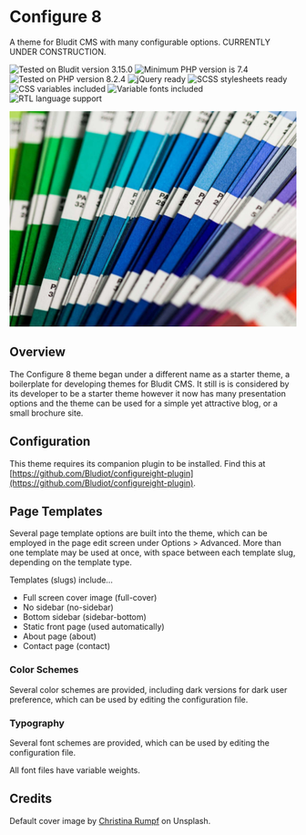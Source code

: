 # Configure 8

A theme for Bludit CMS with many configurable options. CURRENTLY UNDER CONSTRUCTION.

![Tested on Bludit version 3.15.0](https://img.shields.io/badge/Bludit-3.15.0-e6522c.svg?style=flat-square "Tested on Bludit version 3.15.0")
![Minimum PHP version is 7.4](https://img.shields.io/badge/PHP_Min-7.4-8892bf.svg?style=flat-square "Minimum PHP version is 7.4")
![Tested on PHP version 8.2.4](https://img.shields.io/badge/PHP_Test-8.2.4-8892bf.svg?style=flat-square "Tested on PHP version 8.2.4")
![jQuery ready](https://img.shields.io/badge/jQuery-Ready-0769ad.svg?style=flat-square "jQuery ready to use")
![SCSS stylesheets ready](https://img.shields.io/badge/SCSS-Ready-bf4080.svg?style=flat-square "SCSS stylesheets ready")
![CSS variables included](https://img.shields.io/badge/CSS-Variables-1769a5.svg?style=flat-square "CSS variables included")
![Variable fonts included](https://img.shields.io/badge/Fonts-Variable-ff8800.svg?style=flat-square "Variable fonts included")
![RTL language support](https://img.shields.io/badge/RTL-Ready-00aa00.svg?style=flat-square "RTL language support")

![Configure 8 theme cover image](https://github.com/Bludiot/configureight/raw/main/assets/images/cover.jpg)

## Overview

The Configure 8 theme began under a different name as a starter theme, a boilerplate for developing themes for Bludit CMS. It still is is considered by its developer to be a starter theme however it now has many presentation options and the theme can be used for a simple yet attractive blog, or a small brochure site.

## Configuration

This theme requires its companion plugin to be installed. Find this at [https://github.com/Bludiot/configureight-plugin](https://github.com/Bludiot/configureight-plugin).

## Page Templates

Several page template options are built into the theme, which can be employed in the page edit screen under Options > Advanced. More than one template may be used at once, with space between each template slug, depending on the template type.

Templates (slugs) include…

- Full screen cover image (full-cover)
- No sidebar (no-sidebar)
- Bottom sidebar (sidebar-bottom)
- Static front page (used automatically)
- About page (about)
- Contact page (contact)

### Color Schemes

Several color schemes are provided, including dark versions for dark user preference, which can be used by editing the configuration file.

### Typography

Several font schemes are provided, which can be used by editing the configuration file.

All font files have variable weights.

## Credits

Default cover image by [Christina Rumpf](https://unsplash.com/@rumpf) on Unsplash.
